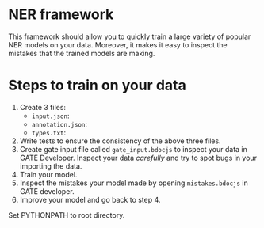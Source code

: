 # NER framework
This framework should allow you to quickly train a large variety of popular NER models on your data. Moreover, it makes it easy to inspect the mistakes that the trained models are making.

# Steps to train on your data
1. Create 3 files: 
    - `input.json`: 
    - `annotation.json`:
    - `types.txt`:
2. Write tests to ensure the consistency of the above three files.
3. Create gate input file called `gate_input.bdocjs` to inspect your data in GATE Developer. Inspect your data _carefully_ and try to spot bugs in your importing the data.
4. Train your model.
5. Inspect the mistakes your model made by opening `mistakes.bdocjs` in GATE developer.
6. Improve your model and go back to step 4.


Set PYTHONPATH to root directory.

